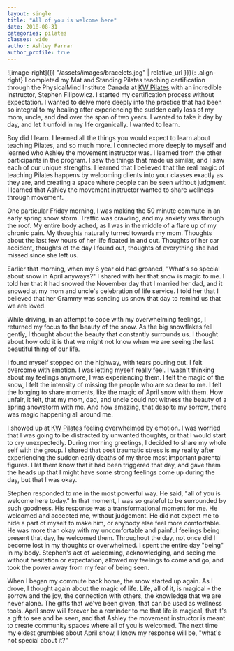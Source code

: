 ```yaml
---
layout: single
title: "All of you is welcome here"
date: 2018-08-31
categories: pilates 
classes: wide
author: Ashley Farrar
author_profile: true
---
```

![image-right]({{ "/assets/images/bracelets.jpg" | relative_url }}){: .align-right}
I completed my Mat and Standing Pilates teaching certification through the PhysicalMind Institute Canada at [KW Pilates](https://www.kwpilates.com) with an incredible instructor, Stephen Filipowicz. I started my certification process without expectation. I wanted to delve more deeply into the practice that had been so integral to my healing after experiencing the sudden early loss of my mom, uncle, and dad over the span of two years. I wanted to take it day by day, and let it unfold in my life organically. I wanted to learn. 

Boy did I learn. I learned all the things you would expect to learn about teaching Pilates, and so much more. I connected more deeply to myself and learned who Ashley the movement instructor was. I learned from the other participants in the program. I saw the things that made us similar, and I saw each of our unique strengths. I learned that I believed that the real magic of teaching Pilates happens by welcoming clients into your classes exactly as they are, and creating a space where people can be seen without judgment. I learned that Ashley the movement instructor wanted to share wellness through movement.

One particular Friday morning, I was making the 50 minute commute in an early spring snow storm. Traffic was crawling, and my anxiety was through the roof. My entire body ached, as I was in the middle of a flare up of my chronic pain. My thoughts naturally turned towards my mom. Thoughts about the last few hours of her life floated in and out. Thoughts of her car accident, thoughts of the day I found out, thoughts of everything she had missed since she left us. 

Earlier that morning, when my 6 year old had groaned, "What's so special about snow in April anyways?" I shared with her that snow is magic to me. I told her that it had snowed the November day that I married her dad, and it snowed at my mom and uncle's celebration of life service. I told her that I believed that her Grammy was sending us snow that day to remind us that we are loved. 

While driving, in an attempt to cope with my overwhelming feelings, I returned my focus to the beauty of the snow. As the big snowflakes fell gently, I thought about the beauty that constantly surrounds us. I thought about how odd it is that we might not know when we are seeing the last beautiful thing of our life. 

I found myself stopped on the highway, with tears pouring out. I felt overcome with emotion. I was letting myself really feel. I wasn't thinking about my feelings anymore, I was experiencing them. I felt the magic of the snow, I felt the intensity of missing the people who are so dear to me. I felt the longing to share moments, like the magic of April snow with them. How unfair, it felt, that my mom, dad, and uncle could not witness the beauty of a spring snowstorm with me. And how amazing, that despite my sorrow, there was magic happening all around me. 

I showed up at [KW Pilates](http://www.kwpilates.com) feeling overwhelmed by emotion. I was worried that I was going to be distracted by unwanted thoughts, or that I would start to cry unexpectedly. During morning greetings, I decided to share my whole self with the group. I shared that post traumatic stress is my reality after experiencing the sudden early deaths of my three most important parental figures. I let them know that it had been triggered that day, and gave them the heads up that I might have some strong feelings come up during the day, but that I was okay.

Stephen responded to me in the most powerful way. He said, "all of you is welcome here today." In that moment, I was so grateful to be surrounded by such goodness. His response was a transformational moment for me. He welcomed and accepted me, without judgement. He did not expect me to hide a part of myself to make him, or anybody else feel more comfortable. He was more than okay with my uncomfortable and painful feelings being present that day, he welcomed them. 
Throughout the day, not once did I become lost in my thoughts or overwhelmed. I spent the entire day "being" in my body. Stephen's act of welcoming, acknowledging, and seeing me without hesitation or expectation, allowed my feelings to come and go, and took the power away from my fear of being seen. 

When I began my commute back home, the snow started up again. As I drove, I thought again about the magic of life. Life, all of it, is magical - the sorrow and the joy, the connection with others, the knowledge that we are never alone. The gifts that we've been given, that can be used as wellness tools. April snow will forever be a reminder to me that life is magical, that it's a gift to see and be seen, and that Ashley the movement instructor is meant to create community spaces where all of you is welcomed. The next time my eldest grumbles about April snow, I know my response will be, "what's not special about it?" 





